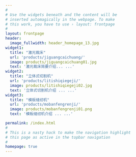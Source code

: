 ```yaml
---
#
# Use the widgets beneath and the content will be
# inserted automagically in the webpage. To make
# this work, you have to use › layout: frontpage
#
layout: frontpage
header:
  image_fullwidth: header_homepage_13.jpg
widget1:
  title: "激光裁床"
  url: 'products/jiguangcaichuang/'
  image: products/jiguangcaichuang01.jpg
  text: '激光裁床简要介绍... ...'
widget2:
  title: "立体式切割机"
  url: 'products/litishiqiegeji/'
  image: products/litishiqiegeji02.jpg
  text: '立体式切割机介绍 ... ...'
widget3:
  title: "模板缝纫机"
  url: 'products/mobanfengrenji/'
  image: products/mobanfengrenji01.png
  text: '模板缝纫机介绍 ... ...'

permalink: /index.html
#
# This is a nasty hack to make the navigation highlight
# this page as active in the topbar navigation
#
homepage: true
---
```



